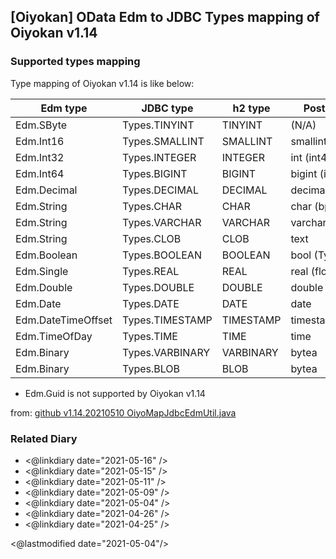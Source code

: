 ## [Oiyokan] OData Edm to JDBC Types mapping of Oiyokan v1.14

### Supported types mapping

Type mapping of Oiyokan v1.14 is like below:

| Edm type           | JDBC type       | h2 type   | PostgreSQL       | MySQL     | SQLSV2008      | ORCL18    |
| ------             | ------          | ------    | ------           | ------    | ------         | ------    |
| Edm.SByte          | Types.TINYINT   | TINYINT   | (N/A)            | TINYINT   | TINYINT        | (N/A)     |
| Edm.Int16          | Types.SMALLINT  | SMALLINT  | smallint (int2)  | SMALLINT  | SMALLINT       | SMALLINT  |
| Edm.Int32          | Types.INTEGER   | INTEGER   | int      (int4)  | INTEGER   | INT            | INT       |
| Edm.Int64          | Types.BIGINT    | BIGINT    | bigint   (int8)  | BIGINT    | BIGINT         | (N/A)     |
| Edm.Decimal        | Types.DECIMAL   | DECIMAL   | decimal(numeric) | DECIMAL   | DECIMAL        | DECIMAL   |
| Edm.String         | Types.CHAR      | CHAR      | char    (bpchar) | CHAR      | CHAR           | CHAR      |
| Edm.String         | Types.VARCHAR   | VARCHAR   | varchar          | VARCHAR   | VARCHAR        | VARCHAR   |
| Edm.String         | Types.CLOB      | CLOB      | text             | TEXT      | TEXT           | CLOB      |
| Edm.Boolean        | Types.BOOLEAN   | BOOLEAN   | bool (Types.BIT) | BOOLEAN   | BIT(Types.BIT) | (N/A)     |
| Edm.Single         | Types.REAL      | REAL      | real    (flort4) | REAL      | REAL           | REAL      |
| Edm.Double         | Types.DOUBLE    | DOUBLE    | double precision | DOUBLE    | FLOAT(53)      | FLOAT     |
| Edm.Date           | Types.DATE      | DATE      | date             | DATE      | DATE           | DATE      |
| Edm.DateTimeOffset | Types.TIMESTAMP | TIMESTAMP | timestamp        | TIMESTAMP | DATETIME2      | TIMESTAMP |
| Edm.TimeOfDay      | Types.TIME      | TIME      | time             | TIME      | TIME           | (N/A)     |
| Edm.Binary         | Types.VARBINARY | VARBINARY | bytea            | VARBINARY | VARBINARY      | RAW       |
| Edm.Binary         | Types.BLOB      | BLOB      | bytea            | BLOB      | VARBINARY      | BLOB      |

- Edm.Guid is not supported by Oiyokan v1.14

from: [github v1.14.20210510 OiyoMapJdbcEdmUtil.java](https://github.com/igapyon/oiyokan/blob/v1.14.20210510/src/main/java/jp/oiyokan/util/OiyoMapJdbcEdmUtil.java#L52)

### Related Diary

- <@linkdiary date="2021-05-16" />
- <@linkdiary date="2021-05-15" />
- <@linkdiary date="2021-05-11" />
- <@linkdiary date="2021-05-09" />
- <@linkdiary date="2021-05-04" />
- <@linkdiary date="2021-04-26" />
- <@linkdiary date="2021-04-25" />

<@lastmodified date="2021-05-04"/>
